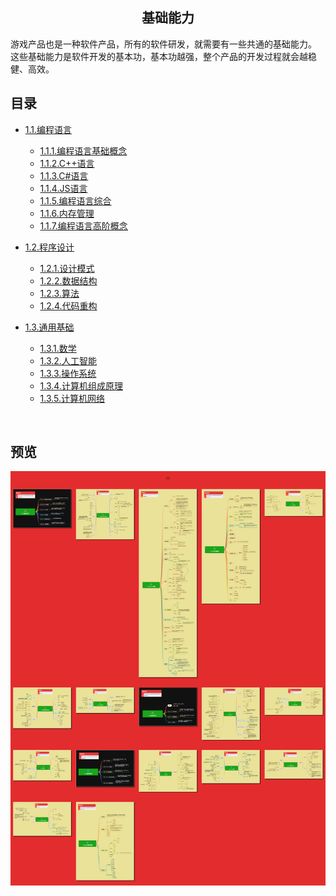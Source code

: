 <h2 align="center">基础能力</h2>
<p>
游戏产品也是一种软件产品，所有的软件研发，就需要有一些共通的基础能力。<br/>
这些基础能力是软件开发的基本功，基本功越强，整个产品的开发过程就会越稳健、高效。
</p>

## 目录

* [1.1.编程语言](1.1.编程语言.md)
    * [1.1.1.编程语言基础概念](1.1.1.编程语言基础概念.md)
    * [1.1.2.C++语言](1.1.2.C++语言.md)
    * [1.1.3.C#语言](1.1.3.C#语言.md)
    * [1.1.4.JS语言](1.1.4.JS语言.md)
    * [1.1.5.编程语言综合](1.1.5.编程语言综合.md)
    * [1.1.6.内存管理](1.1.6.内存管理.md)
    * [1.1.7.编程语言高阶概念](1.1.7.编程语言高阶概念.md)

* [1.2.程序设计](1.2.程序设计.md)
    * [1.2.1.设计模式](1.2.1.设计模式.md)
    * [1.2.2.数据结构](1.2.2.数据结构.md)
    * [1.2.3.算法](1.2.3.算法.md)
    * [1.2.4.代码重构](1.2.4.代码重构.md)

* [1.3.通用基础](1.3.通用基础.md)
    * [1.3.1.数学](1.3.1.数学.md)
    * [1.3.2.人工智能](1.3.2.人工智能.md)
    * [1.3.3.操作系统](1.3.3.操作系统.md)
    * [1.3.4.计算机组成原理](1.3.4.计算机组成原理.md)
    * [1.3.5.计算机网络](1.3.5.计算机网络.md)
<br/>

## 预览
![图片加载中...](../../overview/1.基础能力.png)



